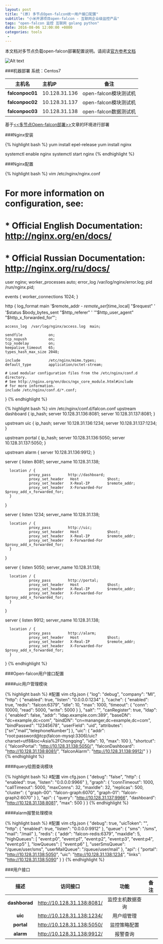 ```yaml
---
layout: post
title: "(原) 多节点Open-falcon统一用户接口配置"
subtitle: "小米开源项目open-falcon - 互联网企业级监控产品"
tags: "open-falcon 监控 互联网 golang python"
date: 2016-08-06 12:00:00 +0800
categories: tools
 -
---
```


本文档对多节点负载open-falcon部署配置说明。请阅读[官方参考文档][open-falcon-org-url]

![Alt text](http://ww4.sinaimg.cn/mw690/0065glrAgw1f6jxj0iaugj31270pcjwo.jpg "open-falcon arch")

###机器部署
系统：Centos7

| 主机名 | 主机IP | 备注 |
| :---: | :--- | :---: |
| **falconpoc01** | 10.128.31.136 | open-falcon模块测试机 |
| **falconpoc02** | 10.128.31.137 | open-falcon模块测试机 |
| **falconpoc03** | 10.128.31.138 | open-falcon数据测试机 |

基于[<<多节点Open-falcon部署>>][open-falcon-muti-node-url]文章的环境进行部署

###Nginx安装

{% highlight bash %}
yum install epel-release
yum install nginx

systemctl enable nginx
systemctl start nginx
{% endhighlight %}

###Nginx配置

{% highlight bash %}
vim /etc/nginx/nginx.conf
# For more information on configuration, see:
#   * Official English Documentation: http://nginx.org/en/docs/
#   * Official Russian Documentation: http://nginx.org/ru/docs/

user nginx;
worker_processes auto;
error_log /var/log/nginx/error.log;
pid /run/nginx.pid;

events {
    worker_connections 1024;
}

http {
    log_format  main  '$remote_addr - $remote_user [$time_local] "$request" '
                      '$status $body_bytes_sent "$http_referer" '
                      '"$http_user_agent" "$http_x_forwarded_for"';

    access_log  /var/log/nginx/access.log  main;

    sendfile            on;
    tcp_nopush          on;
    tcp_nodelay         on;
    keepalive_timeout   65;
    types_hash_max_size 2048;

    include             /etc/nginx/mime.types;
    default_type        application/octet-stream;

    # Load modular configuration files from the /etc/nginx/conf.d directory.
    # See http://nginx.org/en/docs/ngx_core_module.html#include
    # for more information.
    include /etc/nginx/conf.d/*.conf;
}
{% endhighlight %}

{% highlight bash %}
vim /etc/nginx/conf.d/falcon.conf
upstream dashboard {
        ip_hash;
        server   10.128.31.136:8081;
        server   10.128.31.137:8081;
}

upstream uic {
        ip_hash;
        server   10.128.31.136:1234;
        server   10.128.31.137:1234;
}

upstream portal {
        ip_hash;
        server   10.128.31.136:5050;
        server   10.128.31.137:5050;
}

upstream alarm {
        server   10.128.31.136:9912;
}

server {
      listen  8081;
      server_name  10.128.31.138;

      location / {
               proxy_pass        http://dashboard;
               proxy_set_header   Host             $host;
               proxy_set_header   X-Real-IP        $remote_addr;
               proxy_set_header   X-Forwarded-For  $proxy_add_x_forwarded_for;
      }
} 

server {
      listen  1234;
      server_name  10.128.31.138;

      location / {
               proxy_pass        http://uic;
               proxy_set_header   Host             $host;
               proxy_set_header   X-Real-IP        $remote_addr;
               proxy_set_header   X-Forwarded-For  $proxy_add_x_forwarded_for;
      }
} 

server {
      listen  5050;
      server_name  10.128.31.138;

      location / {
               proxy_pass        http://portal;
               proxy_set_header   Host             $host;
               proxy_set_header   X-Real-IP        $remote_addr;
               proxy_set_header   X-Forwarded-For  $proxy_add_x_forwarded_for;
      }
} 

server {
      listen  9912;
      server_name  10.128.31.138;

      location / {
               proxy_pass        http://alarm;
               proxy_set_header   Host             $host;
               proxy_set_header   X-Real-IP        $remote_addr;
               proxy_set_header   X-Forwarded-For  $proxy_add_x_forwarded_for;
      }
} 
{% endhighlight %}

###Open-falcon用户接口配置

####uic用户管理模块

{% highlight bash %}
#配置
vim cfg.json
{
    "log": "debug",
    "company": "MI",
    "http": {
        "enabled": true,
        "listen": "0.0.0.0:1234"
    },
    "cache": {
        "enabled": true,
        "redis": "falcon:6379",
        "idle": 10,
        "max": 1000,
        "timeout": {
            "conn": 10000,
            "read": 5000,
            "write": 5000
        }
    },
    "salt": "",
    "canRegister": true,
    "ldap": {
        "enabled": false,
        "addr": "ldap.example.com:389",
        "baseDN": "dc=example,dc=com",
        "bindDN": "cn=mananger,dc=example,dc=com",
        "bindPasswd": "12345678",
        "userField": "uid",
        "attributes": ["sn","mail","telephoneNumber"]
    },
    "uic": {
        "addr": "root:password@tcp(falcon-mysql:3306)/uic?charset=utf8&loc=Asia%2FChongqing",
        "idle": 10,
        "max": 100
    },
    "shortcut": {
        "falconPortal": "http://10.128.31.138:5050/",
        "falconDashboard": "http://10.128.31.138:8081/",
        "falconAlarm": "http://10.128.31.138:9912/"
    }
}
{% endhighlight %}

####query绘图查询模块

{% highlight bash %}
#配置
vim cfg.json
{
    "debug": "false",
    "http": {
        "enabled":  true,
        "listen":   "0.0.0.0:9966"
    },
    "graph": {
        "connTimeout": 1000,
        "callTimeout": 5000,
        "maxConns": 32,
        "maxIdle": 32,
        "replicas": 500,
        "cluster": {
            "graph-00": "falcon-graph:6070",
            "graph-01": "falcon-graph2:6070"
        }
    },
    "api": {
        "query": "http://10.128.31.137:9966",
        "dashboard": "http://10.128.31.138:8081",
        "max": 500
    }
}
{% endhighlight %}

####alarm报警处理模块

{% highlight bash %}
#配置
vim cfg.json
{
    "debug": true,
    "uicToken": "",
    "http": {
        "enabled": true,
        "listen": "0.0.0.0:9912"
    },
    "queue": {
        "sms": "/sms",
        "mail": "/mail"
    },
    "redis": {
        "addr": "falcon-redis:6379",
        "maxIdle": 5,
        "highQueues": [
            "event:p0",
            "event:p1",
            "event:p2",
            "event:p3",
            "event:p4",
            "event:p5"
        ],
        "lowQueues": [
            "event:p6"
        ],
        "userSmsQueue": "/queue/user/sms",
        "userMailQueue": "/queue/user/mail"
    },
    "api": {
        "portal": "http://10.128.31.138:5050",
        "uic": "http://10.128.31.138:1234",
        "links": "http://10.128.31.138:5090"
    }
}
{% endhighlight %}

###用户接口

| 描述 | 访问接口 | 功能 | 备注 |
| :---: | :---: | :---: | :---: |
| **dashborad**  | http://10.128.31.138:8081/ | 监控主机数据查询 |  |
| **uic**  | http://10.128.31.138:1234/ | 用户组管理 |  |
| **portal**  | http://10.128.31.138:5050/ | 监控策略配置 |  |
| **alarm**  | http://10.128.31.138:9912/ | 报警查询 |  |


[open-falcon-org-url]: http://book.open-falcon.org/zh/index.html
[open-falcon-muti-node-url]: /tools/-/2016/08/06/open-falcon-deploy-with-muti-node.html
